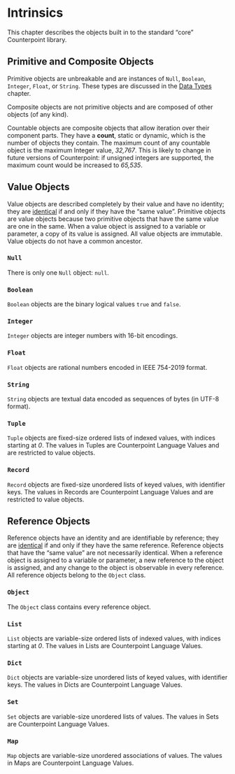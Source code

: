 # Intrinsics
This chapter describes the objects built in to the standard “core” Counterpoint library.



## Primitive and Composite Objects
Primitive objects are unbreakable and are instances of `Null`, `Boolean`, `Integer`, `Float`, or `String`.
These types are discussed in the [Data Types](./data-types.md#simple-types) chapter.

Composite objects are not primitive objects and are composed of other objects (of any kind).

Countable objects are composite objects that allow iteration over their component parts.
They have a **count**, static or dynamic, which is the number of objects they contain.
The maximum count of any countable object is the maximum Integer value, *32,767*.
This is likely to change in future versions of Counterpoint:
if unsigned integers are supported, the maximum count would be increased to *65,535*.



## Value Objects
Value objects are described completely by their value and have no identity;
they are [identical](./algorithms.md#identical) if and only if they have the “same value”.
Primitive objects are value objects because two primitive objects that have the same value are one in the same.
When a value object is assigned to a variable or parameter, a copy of its value is assigned.
All value objects are immutable.
Value objects do not have a common ancestor.


### `Null`
There is only one `Null` object: `null`.


### `Boolean`
`Boolean` objects are the binary logical values `true` and `false`.


### `Integer`
`Integer` objects are integer numbers with 16-bit encodings.


### `Float`
`Float` objects are rational numbers encoded in IEEE 754-2019 format.


### `String`
`String` objects are textual data encoded as sequences of bytes (in UTF-8 format).


### `Tuple`
`Tuple` objects are fixed-size ordered lists of indexed values, with indices starting at *0*.
The values in Tuples are Counterpoint Language Values and are restricted to value objects.


### `Record`
`Record` objects are fixed-size unordered lists of keyed values, with identifier keys.
The values in Records are Counterpoint Language Values and are restricted to value objects.



## Reference Objects
Reference objects have an identity and are identifiable by reference;
they are [identical](./algorithms.md#identical) if and only if they have the same reference.
Reference objects that have the “same value” are not necessarily identical.
When a reference object is assigned to a variable or parameter, a new reference to the object is assigned,
and any change to the object is observable in every reference.
All reference objects belong to the `Object` class.


### `Object`
The `Object` class contains every reference object.


### `List`
`List` objects are variable-size ordered lists of indexed values, with indices starting at *0*.
The values in Lists are Counterpoint Language Values.


### `Dict`
`Dict` objects are variable-size unordered lists of keyed values, with identifier keys.
The values in Dicts are Counterpoint Language Values.


### `Set`
`Set` objects are variable-size unordered lists of values.
The values in Sets are Counterpoint Language Values.


### `Map`
`Map` objects are variable-size unordered associations of values.
The values in Maps are Counterpoint Language Values.
